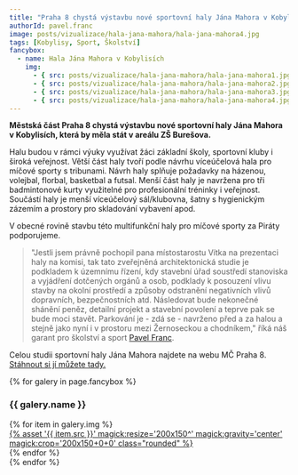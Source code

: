 ```yaml
---
title: "Praha 8 chystá výstavbu nové sportovní haly Jána Mahora v Kobylicích. Nová sportoviště podporujeme!"
authorId: pavel.franc
image: posts/vizualizace/hala-jana-mahora/hala-jana-mahora4.jpg
tags: [Kobylisy, Sport, Školství]
fancybox:
  - name: Hala Jána Mahora v Kobylisích
    img:
      - { src: posts/vizualizace/hala-jana-mahora/hala-jana-mahora1.jpg, title: Hala Jána Mahora v Kobylisích }
      - { src: posts/vizualizace/hala-jana-mahora/hala-jana-mahora2.jpg, title: Hala Jána Mahora v Kobylisích }
      - { src: posts/vizualizace/hala-jana-mahora/hala-jana-mahora3.jpg, title: Hala Jána Mahora v Kobylisích }
      - { src: posts/vizualizace/hala-jana-mahora/hala-jana-mahora4.jpg, title: Hala Jána Mahora v Kobylisích }
---
```


**Městská část Praha 8 chystá výstavbu nové sportovní haly Jána Mahora v Kobylisích, která by měla stát v areálu ZŠ Burešova.**

Halu budou v rámci výuky využívat žáci základní školy, sportovní kluby i široká veřejnost. Větší část haly tvoří podle návrhu víceúčelová hala pro míčové sporty s tribunami. Návrh haly splňuje požadavky na házenou, volejbal, florbal, basketbal a futsal. Menší část haly je navržena pro tři badmintonové kurty využitelné pro profesionální tréninky i veřejnost. Součástí haly je menší víceúčelový sál/klubovna, šatny s hygienickým zázemím a prostory pro skladování vybavení apod. 

V obecné rovině stavbu této multifunkční haly pro míčové sporty za Piráty podporujeme. 

>"Jestli jsem právně pochopil pana místostarostu Vítka na prezentaci haly na komisi, tak tato zveřejněná architektonická studie je podkladem k územnímu řízení, kdy stavební úřad soustředí stanoviska a vyjádření dotčených orgánů a osob, podklady k posouzení vlivu stavby na okolní prostředí a způsoby odstranění negativních vlivů dopravních, bezpečnostních atd. Následovat bude nekonečné shánění peněz, detailní projekt a stavební povolení a teprve pak se bude moci stavět. Parkování je - zdá se - navrženo před a za halou a stejně jako nyní i v prostoru mezi Žernoseckou a chodníkem," říká náš garant pro školství a sport [Pavel Franc](http://praha8.pirati.cz/lide/pavel-franc.html).

Celou studii sportovní haly Jána Mahora najdete na webu MČ Praha 8. [Stáhnout si jí můžete tady.](https://www.praha8.cz/file/VXQ/Studie-sportovni-haly-Jana-Mahora.pdf)

{% for galery in page.fancybox %}
<div class="mt-4">
  <h3>{{ galery.name }}</h3>
  <div class="grid grid-cols-4 gap-4">
  {% for item in galery.img %}
    <div class="">
      <a data-fancybox="gallery" href="{% asset '{{ item.src }}' @path %}" data-caption="{{ item.title }}">{% asset '{{ item.src }}' magick:resize='200x150^' magick:gravity='center' magick:crop='200x150+0+0' class="rounded" %}</a>
    </div>
  {% endfor %}
  </div>
</div>
{% endfor %}
